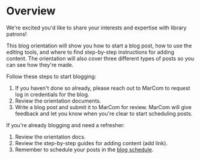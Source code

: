# Overview

We're excited you'd like to share your interests and expertise with library patrons!

This blog orientation will show you how to start a blog post, how to use the editing tools, and where to find step-by-step instructions for adding content. The orientation will also cover three different types of posts so you can see how they're made.

Follow these steps to start blogging:

1. If you haven't done so already, please reach out to MarCom to request log in credentials for the blog.  
2. Review the orientation documents.
3. Write a blog post and submit it to MarCom for review. MarCom will give feedback and let you know when you're clear to start scheduling posts.

If you're already blogging and need a refresher:

1. Review the orientation docs.
2. Review the step-by-step guides for adding content (add link).
3. Remember to schedule your posts in the [blog schedule](https://docs.google.com/spreadsheets/d/1BrXbgkQERFoHPWHxh_2PhvHrKDJbXR4-aLyqae6mO6M/edit?usp=sharing).
